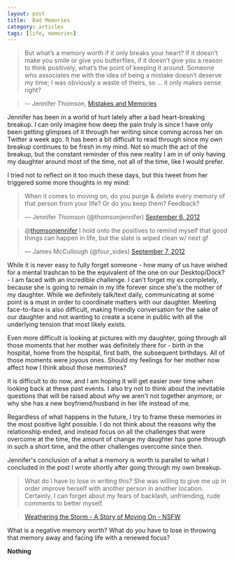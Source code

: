 ```yaml
---
layout: post
title:  Bad Memories
category: articles
tags: [life, memories]
---
```


> But what’s a memory worth if it only breaks your heart? If it doesn’t make you smile or give you butterflies, if it doesn’t give you a reason to think positively, what’s the point of keeping it around. Someone who associates me with the idea of being a mistake doesn’t deserve my time; I was obviously a waste of theirs, so … it only makes sense right?

> -- Jennifer Thomson, [Mistakes and Memories](http://thomsonjennifer.wordpress.com/2012/09/07/mistakes-and-memories/ "Mistakes and Memories - Jennifer Thomson")

Jennifer has been in a world of hurt lately after a bad heart-breaking breakup. I can only imagine how deep the pain truly is since I have only been getting glimpses of it through her writing since coming across her on Twitter a week ago. It has been a bit difficult to read through since my own breakup continues to be fresh in my mind. Not so much the act of the breakup, but the constant reminder of this new reality I am in of only having my daughter around most of the time, not all of the time, like I would prefer. 

I tried not to reflect on it too much these days, but this tweet from her triggered some more thoughts in my mind:
<blockquote class="twitter-tweet tw-align-center"><p>When it comes to moving on, do you purge &amp; delete every memory of that person from your life? Or do you keep them? Feedback?</p>&mdash; Jennifer Thomson (@thomsonjennifer) <a href="https://twitter.com/thomsonjennifer/status/243838934789025794" data-datetime="2012-09-06T22:31:47+00:00">September 6, 2012</a></blockquote>
<script src="//platform.twitter.com/widgets.js" charset="utf-8"></script>

<blockquote class="twitter-tweet tw-align-center" data-in-reply-to="243838934789025794"><p>@<a href="https://twitter.com/thomsonjennifer">thomsonjennifer</a> I hold onto the positives to remind myself that good things can happen in life, but the slate is wiped clean w/ next gf</p>&mdash; James McCullough (@four_sides) <a href="https://twitter.com/four_sides/status/243884914536230913" data-datetime="2012-09-07T01:34:29+00:00">September 7, 2012</a></blockquote>
<script src="//platform.twitter.com/widgets.js" charset="utf-8"></script>

While it is never easy to fully forget someone - how many of us have wished for a mental trashcan to be the equivalent of the one on our Desktop/Dock? - I am faced with an incredible challenge. I can't forget my ex completely, because she is going to remain in my life forever since she's the mother of my daughter. While we definitely talk/text daily, communicating at some point is a must in order to coordinate matters with our daughter. Meeting face-to-face is also difficult, making friendly conversation for the sake of our daughter and not wanting to create a scene in public with all the underlying tension that most likely exists. 

Even more difficult is looking at pictures with my daughter, going through all those moments that her mother was definitely there for - birth in the hospital, home from the hospital, first bath, the subsequent birthdays. All of those moments were joyous ones. Should my feelings for her mother now affect how I think about those memories? 

It is difficult to do now, and I am hoping it will get easier over time when looking back at these past events. I also try not to think about the inevitable questions that will be raised about why we aren't not together anymore, or why she has a new boyfriend/husband in her life instead of me. 

Regardless of what happens in the future, I try to frame these memories in the most positive light possible. I do not think about the reasons why the relationship ended, and instead focus on all the challenges that were overcome at the time, the amount of change my daughter has gone through in such a short time, and the other challenges overcome since then. 

Jennifer's conclusion of a what a memory is worth is parallel to what I concluded in the post I wrote shortly after going through my own breakup. 

> What do I have to lose in writing this? She was willing to give me up in order improve herself with another person in another location. Certainly, I can forget about my fears of backlash, unfriending, rude comments to better myself.

> [Weathering the Storm - A Story of Moving On - NSFW](http://www.foursides.ca/Weather-the-Storm-A-Story-of-Moving-On/ "Weathering the Storm - A Story of Moving On")

What is a negative memory worth?
What do you have to lose in throwing that memory away and facing life with a renewed focus?

**Nothing**
